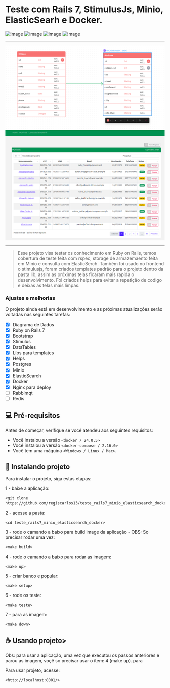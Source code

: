 # Teste com Rails 7, StimulusJs, Minio, ElasticSearh e Docker.
![image](https://img.shields.io/badge/Ruby_on_Rails-CC0000?style=for-the-badge&logo=ruby-on-rails&logoColor=white)
![image](https://img.shields.io/badge/Docker-2496ED?style=for-the-badge&logo=docker&logoColor=white)
![image](https://img.shields.io/badge/Elastic-FFFFFF?style=for-the-badge&logo=elastic&logoColor=black)
![image](https://img.shields.io/badge/Bootstrap-563D7C?style=for-the-badge&logo=bootstrap&logoColor=white)

<hr>
<img src="https://github.com/regiscarlos13/teste_rails7_minio_elasticsearch_docker/blob/main/app/assets/images/diagramas.png" >
<img src="https://github.com/regiscarlos13/teste_rails7_minio_elasticsearch_docker/blob/main/app/assets/images/tela.png" >
<hr>

> Esse projeto visa testar os conhecimento em Ruby on Rails, temos cobertura de teste feita com rspec, storage de armazemaento feita em Minio e consulta com ElasticSerch. Também foi usado no frontend o stimulusjs, foram criados templates padrão para o projeto dentro da pasta lib, assim as próximas telas ficaram mais rapida o desenvolvimento. Foi criados helps para evitar a repetição de codigo e deixas as telas mais limpas.

### Ajustes e melhorias

O projeto ainda está em desenvolvimento e as próximas atualizações serão voltadas nas seguintes tarefas:

- [x] Diagrama de Dados
- [x] Ruby on Rails 7
- [x] Bootstrap
- [x] Stimulus
- [x] DataTables
- [x] Libs para templates
- [x] Helps
- [x] Postgres
- [x] MinIo
- [x] ElasticSearch
- [x] Docker
- [x] Nginx para deploy
- [ ] Rabbimqt
- [ ] Redis

## 💻 Pré-requisitos

Antes de começar, verifique se você atendeu aos seguintes requisitos:

* Você instalou a versão  `<docker / 24.0.5>`
* Você instalou a versão  `<docker-compose / 2.16.0>`
* Você tem uma máquina `<Windows / Linux / Mac>`.

## 🚀 Instalando projeto

Para instalar o projeto, siga estas etapas:

1 - baixe a aplicação:
```
<git clone https://github.com/regiscarlos13/teste_rails7_minio_elasticsearch_docker.git>
```

2 - acesse a pasta:
```
<cd teste_rails7_minio_elasticsearch_docker>
```
3 - rode o camando a baixo para build image da aplicação - OBS: So precisar rodar uma vez:
```
<make build>
```

4 - rode o camando a baixo para rodar as imagem:
```
<make up>
```

5 - criar banco e popular:
```
<make setup>
```

6 - rode os teste:
```
<make teste>
```

7 - para as imagem:
```
<make down>
```


## ☕ Usando projeto>

Obs: para usar a aplicação, uma vez que executou os passos anteriores e parou as imagem, voçê so precisar usar o item: 4 (make up).
para

Para usar projeto, acesse:

```
<http://localhost:8001/>
```

